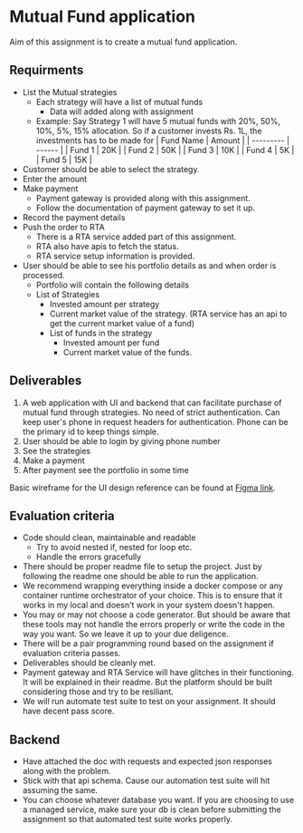 # Mutual Fund application

Aim of this assignment is to create a mutual fund application.

## Requirments

- List the Mutual strategies
  - Each strategy will have a list of mutual funds
    - Data will added along with assignment
  - Example: Say Strategy 1 will have 5 mutual funds with 20%, 50%, 10%, 5%, 15% allocation. So if a customer invests Rs. 1L, the investments has to be made for
    | Fund Name | Amount |
    | --------- | ------ |
    | Fund 1 | 20K |
    | Fund 2 | 50K |
    | Fund 3 | 10K |
    | Fund 4 | 5K |
    | Fund 5 | 15K |
- Customer should be able to select the strategy.
- Enter the amount
- Make payment
  - Payment gateway is provided along with this assignment.
  - Follow the documentation of payment gateway to set it up.
- Record the payment details
- Push the order to RTA
  - There is a RTA service added part of this assignment.
  - RTA also have apis to fetch the status.
  - RTA service setup information is provided.
- User should be able to see his portfolio details as and when order is processed.
  - Portfolio will contain the following details
  - List of Strategies
    - Invested amount per strategy
    - Current market value of the strategy. (RTA service has an api to get the current market value of a fund)
    - List of funds in the strategy
      - Invested amount per fund
      - Current market value of the funds.

## Deliverables

1. A web application with UI and backend that can facilitate purchase of mutual fund through strategies. No need of strict authentication. Can keep user's phone in request headers for authentication. Phone can be the primary id to keep things simple.
2. User should be able to login by giving phone number
3. See the strategies
4. Make a payment
5. After payment see the portfolio in some time

Basic wireframe for the UI design reference can be found at [Figma link](https://www.figma.com/file/y1vgJNCPvOH2yyEKGCHDDu/Mutual-Fund-App-Assignment?type=design&node-id=0%3A1&mode=design&t=kBBvBLZqrhi6NFM9-1).

## Evaluation criteria

- Code should clean, maintainable and readable
  - Try to avoid nested if, nested for loop etc.
  - Handle the errors gracefully
- There should be proper readme file to setup the project. Just by following the readme one should be able to run the application.
- We recommend wrapping everything inside a docker compose or any container runtime orchestrator of your choice. This is to ensure that it works in my local and doesn't work in your system doesn't happen.
- You may or may not choose a code generator. But should be aware that these tools may not handle the errors properly or write the code in the way you want. So we leave it up to your due deligence.
- There will be a pair programming round based on the assignment if evaluation criteria passes.
- Deliverables should be cleanly met.
- Payment gateway and RTA Service will have glitches in their functioning. It will be explained in their readme. But the platform should be built considering those and try to be resiliant.
- We will run automate test suite to test on your assignment. It should have decent pass score.

## Backend

- Have attached the doc with requests and expected json responses along with the problem.
- Stick with that api schema. Cause our automation test suite will hit assuming the same.
- You can choose whatever database you want. If you are choosing to use a managed service, make sure your db is clean before submitting the assignment so that automated test suite works properly.
